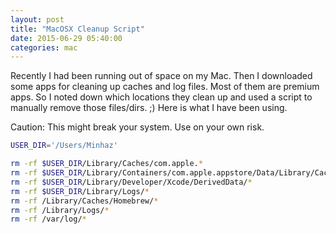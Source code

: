 ```yaml
---
layout: post
title: "MacOSX Cleanup Script"
date: 2015-06-29 05:40:00
categories: mac
---
```

Recently I had been running out of space on my Mac. Then I downloaded some
apps for cleaning up caches and log files. Most of them are premium apps. So I
noted down which locations they clean up and used a script to manually remove
those files/dirs. ;) Here is what I have been using.

Caution: This might break your system. Use on your own risk.

```bash
USER_DIR='/Users/Minhaz'

rm -rf $USER_DIR/Library/Caches/com.apple.*
rm -rf $USER_DIR/Library/Containers/com.apple.appstore/Data/Library/Caches/*
rm -rf $USER_DIR/Library/Developer/Xcode/DerivedData/*
rm -rf $USER_DIR/Library/Logs/*
rm -rf /Library/Caches/Homebrew/*
rm -rf /Library/Logs/*
rm -rf /var/log/*
```